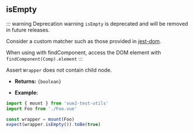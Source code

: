 ## isEmpty

::: warning Deprecation warning
`isEmpty` is deprecated and will be removed in future releases.

Consider a custom matcher such as those provided in [jest-dom](https://github.com/testing-library/jest-dom#tobeempty).

When using with findComponent, access the DOM element with `findComponent(Comp).element`
:::

Assert `Wrapper` does not contain child node.

- **Returns:** `{boolean}`

- **Example:**

```js
import { mount } from 'vue2-test-utils'
import Foo from './Foo.vue'

const wrapper = mount(Foo)
expect(wrapper.isEmpty()).toBe(true)
```
